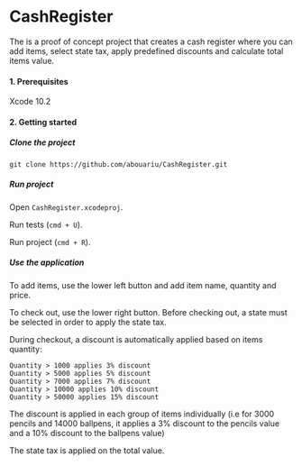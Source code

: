 # CashRegister

The is a proof of concept project that creates a cash register where you can add items, select state tax, apply predefined discounts and calculate total items value.


#### 1. Prerequisites

Xcode 10.2

#### 2. Getting started

##### Clone the project

    git clone https://github.com/abouariu/CashRegister.git

##### Run project

Open `CashRegister.xcodeproj`.

Run tests (`cmd + U`).

Run project (`cmd + R`).

##### Use the application
To add items, use the lower left button and add item name, quantity and price.

To check out, use the lower right button. Before checking out, a state must be selected in order to apply the state tax.

During checkout, a discount is automatically applied based on items quantity:

	Quantity > 1000 applies 3% discount
	Quantity > 5000 applies 5% discount
	Quantity > 7000 applies 7% discount
	Quantity > 10000 applies 10% discount
	Quantity > 50000 applies 15% discount

The discount is applied in each group of items individually (i.e for 3000 pencils and 14000 ballpens, it applies a 3% discount to the pencils value and a 10% discount to the ballpens value)

The state tax is applied on the total value.